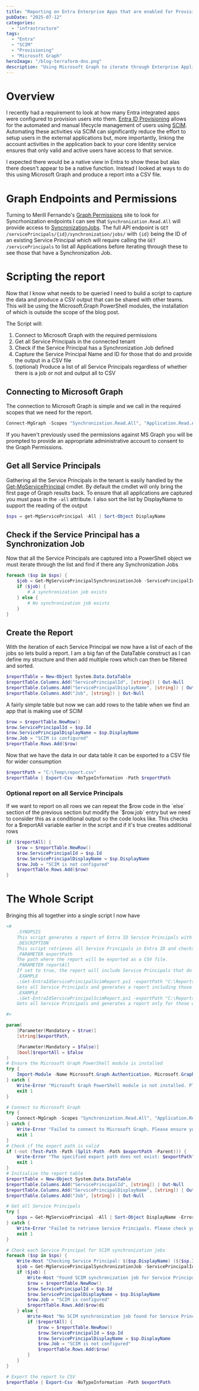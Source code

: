 ```yaml
---
title: "Reporting on Entra Enterprise Apps that are enabled for Provisioning"
pubDate: "2025-07-12"
categories:
  - "infrastructure"
tags:
  - "Entra"
  - "SCIM"
  - "Provisioning"
  - "Microsoft Graph"
heroImage: "/blog-terraform-dns.png"
description: "Using Microsoft Graph to iterate through Enterprise Applications in an Entra ID tenant and identifying those that have SCIM Provisioning enabled"
---
```


# Overview

I recently had a requirement to look at how many Entra integrated apps were configured to provision users into them. [Entra ID Provisioning](https://learn.microsoft.com/en-us/entra/identity/app-provisioning/user-provisioning) allows for the automated and manual lifecycle management of users using [SCIM](https://en.wikipedia.org/wiki/System_for_Cross-domain_Identity_Management). Automating these activities via SCIM can significantly reduce the effort to setup users in the external applications but, more importantly, linking the account activities in the application back to your core Identity service ensures that only valid and active users have access to that service.

I expected there would be a native view in Entra to show these but alas there doesn't appear to be a native function. Instead I looked at ways to do this using Microsoft Graph and produce a report into a CSV file.

# Graph Endpoints and Permissions

Turning to Merill Fernando's [Graph Permissions](https://graphpermissions.merill.net/) site to look for Syncrhonization endpoints I can see that `Synchronization.Read.All` will provide access to [SyncronizationJobs](https://graphpermissions.merill.net/permission/Synchronization.Read.All?tabs=apiv1%2CsynchronizationJob1). The full API endpoint is `GET /servicePrincipals/{id}/synchronization/jobs/` with `{id}` being the ID of an existing Service Principal which will require calling the `GET /servicePrincipals` to list all Applications before iterating through these to see those that have a Synchronization Job.

# Scripting the report

Now that I know what needs to be queried I need to build a script to capture the data and produce a CSV output that can be shared with other teams. This will be using the Microsoft.Graph PowerShell modules, the installation of which is outside the scope of the blog post.

The Script will:

1. Connect to Microsoft Graph with the required permissions
2. Get all Service Principals in the connected tenant
3. Check if the Service Principal has a Synchronization Job defined
4. Capture the Service Principal Name and ID for those that do and provide the output in a CSV file
5. (optional) Produce a list of all Service Principals regardless of whether there is a job or not and output all to CSV

## Connecting to Microsoft Graph

The connection to Microsoft Graph is simple and we call in the required scopes that we need for the report.

```powershell
Connect-MgGraph -Scopes "Synchronization.Read.All", "Application.Read.All"
```

If you haven't previously used the permissions against MS Graph you will be prompted to provide an appropriate administrative account to consent to the Graph Permissions.

## Get all Service Principals

Gathering all the Service Principals in the tenant is easily handled by the [Get-MgServicePrincipal](https://learn.microsoft.com/en-gb/powershell/module/microsoft.graph.applications/get-mgserviceprincipal?view=graph-powershell-1.0) cmdlet. By default the cmdlet will only bring the first page of Graph results back. To ensure that all applications are captured you must pass in the `-all` attribute. I also sort the list by DisplayName to support the reading of the output

```powershell
$sps = get-MgServicePrincipal -All | Sort-Object DisplayName
```

## Check if the Service Principal has a Synchronization Job

Now that all the Service Principals are captured into a PowerShell object we must iterate through the list and find if there any Synchronization Jobs

```powershell
foreach ($sp in $sps) {
    $job = Get-MgServicePrincipalSynchronizationJob -ServicePrincipalId $sp.Id -ErrorAction SilentlyContinue
    if ($job) {
        # A synchronization job exists
    } else {
        # No synchronization job exists
    }
}
```

## Create the Report

With the iteration of each Service Principal we now have a list of each of the jobs so lets build a report. I am a big fan of the DataTable construct as I can define my structure and then add multiple rows which can then be filtered and sorted.

```powershell
$reportTable = New-Object System.Data.DataTable
$reportTable.Columns.Add("ServicePrincipalId", [string]) | Out-Null
$reportTable.Columns.Add("ServicePrincipalDisplayName", [string]) | Out-Null
$reportTable.Columns.Add("Job", [string]) | Out-Null
```

A fairly simple table but now we can add rows to the table when we find an app that is making use of SCIM

```powershell
$row = $reportTable.NewRow()
$row.ServicePrincipalId = $sp.Id
$row.ServicePrincipalDisplayName = $sp.DisplayName
$row.Job = "SCIM is configured"
$reportTable.Rows.Add($row)
```

Now that we have the data in our data table it can be exported to a CSV file for wider consumption

```powershell
$reportPath = "C:\Temp\report.csv"
$reportTable | Export-Csv -NoTypeInformation -Path $reportPath
```

### Optional report on all Service Principals

If we want to report on all rows we can repeat the $row code in the `else` section of the previous section but modify the `$row.job` entry but we need to consider this as a conditional output so the code looks like. This checks for a $reportAll variable earlier in the script and if it's true creates additional rows

```powershell
if ($reportAll) {
    $row = $reportTable.NewRow()
    $row.ServicePrincipalId = $sp.Id
    $row.ServicePrincipalDisplayName = $sp.DisplayName
    $row.Job = "SCIM is not configured"
    $reportTable.Rows.Add($row)
}
```

# The Whole Script

Bringing this all together into a single script I now have

```powershell showLineNumbers
<#
    .SYNOPSIS
    This script generates a report of Entra ID Service Principals with their SCIM synchronization job status.
    .DESCRIPTION
    This script retrieves all Service Principals in Entra ID and checks if they have a SCIM synchronization job configured.
    .PARAMETER exportPath
    The path where the report will be exported as a CSV file.
    .PARAMETER reportAll
    If set to true, the report will include Service Principals that do not have SCIM synchronization jobs configured.
    .EXAMPLE
    .\Get-EntraIdServicePrincipalScimReport.ps1 -exportPath "C:\Reports\SCIMReport.csv" -reportAll $true
    Gets all Service Principals and generates a report including those without SCIM synchronization jobs, exporting it to the specified path.
    .EXAMPLE
    .\Get-EntraIdServicePrincipalScimReport.ps1 -exportPath "C:\Reports\SCIMReport.csv"
    Gets all Service Principals and generates a report only for those with SCIM synchronization jobs, exporting it to the specified path.

#>

param(
    [Parameter(Mandatory = $true)]
    [string]$exportPath,

    [Parameter(Mandatory = $false)]
    [bool]$reportAll = $false
)
# Ensure the Microsoft Graph PowerShell module is installed
try {
    Import-Module -Name Microsoft.Graph.Authentication, Microsoft.Graph.Applications -ErrorAction Stop
} catch {
    Write-Error "Microsoft Graph PowerShell module is not installed. Please install it using 'Install-Module Microsoft.Graph'."
    exit 1
}

# Connect to Microsoft Graph
try {
    Connect-MgGraph -Scopes "Synchronization.Read.All", "Application.Read.All"
} catch {
    Write-Error "Failed to connect to Microsoft Graph. Please ensure you have the necessary permissions."
    exit 1
}
# Check if the export path is valid
if (-not (Test-Path -Path (Split-Path -Path $exportPath -Parent))) {
    Write-Error "The specified export path does not exist: $exportPath"
    exit 1
}
# Initialize the report table
$reportTable = New-Object System.Data.DataTable
$reportTable.Columns.Add("ServicePrincipalId", [string]) | Out-Null
$reportTable.Columns.Add("ServicePrincipalDisplayName", [string]) | Out-Null
$reportTable.Columns.Add("Job", [string]) | Out-Null

# Get all Service Principals
try {
    $sps = Get-MgServicePrincipal -All | Sort-Object DisplayName -ErrorAction Stop
} catch {
    Write-Error "Failed to retrieve Service Principals. Please check your permissions."
    exit 1
}

# Check each Service Principal for SCIM synchronization jobs
foreach ($sp in $sps) {
    Write-Host "Checking Service Principal: $($sp.DisplayName) ($($sp.Id))"
    $job = Get-MgServicePrincipalSynchronizationJob -ServicePrincipalId $sp.Id -ErrorAction SilentlyContinue
    if ($job) {
        Write-Host "Found SCIM synchronization job for Service Principal: $($sp.DisplayName) ($($sp.Id))"
        $row = $reportTable.NewRow()
        $row.ServicePrincipalId = $sp.Id
        $row.ServicePrincipalDisplayName = $sp.DisplayName
        $row.Job = "SCIM is configured"
        $reportTable.Rows.Add($row)di
    } else {
        Write-Host "No SCIM synchronization job found for Service Principal: $($sp.DisplayName) ($($sp.Id))"
        if ($reportAll) {
            $row = $reportTable.NewRow()
            $row.ServicePrincipalId = $sp.Id
            $row.ServicePrincipalDisplayName = $sp.DisplayName
            $row.Job = "SCIM is not configured"
            $reportTable.Rows.Add($row)
        }
    }
}

# Export the report to CSV
$reportTable | Export-Csv -NoTypeInformation -Path $exportPath
```
